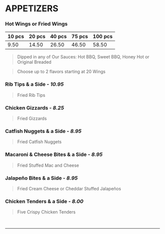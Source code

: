 # APPETIZERS

### Hot Wings or Fried Wings

| 10 pcs | 20 pcs | 40 pcs | 75 pcs | 100 pcs|
| ------ | ------ | ------ | ------ | ------ |
|  9.50  | 14.50  | 26.50  | 46.50  | 58.50  |

> Dipped in any of Our Sauces: Hot BBQ, Sweet BBQ, Honey Hot or Original Breaded

> Choose up to 2 flavors starting at 20 Wings 

### Rib Tips & a Side - *10.95*
> Fried Rib Tips   
### Chicken Gizzards - *8.25*
> Fried Gizzards
### Catfish Nuggets & a Side - *8.95*
> Fried Catfish Nuggets
### Macaroni & Cheese Bites & a Side - *8.95*
> Fried Stuffed Mac and Cheese
### Jalapeño Bites & a Side - *8.95*
> Fried Cream Cheese or Cheddar Stuffed Jalapeños
### Chicken Tenders & a Side - *8.00*
> Five Crispy Chicken Tenders

<br>
<hr>
<Available/>
<Disclaimer/>
